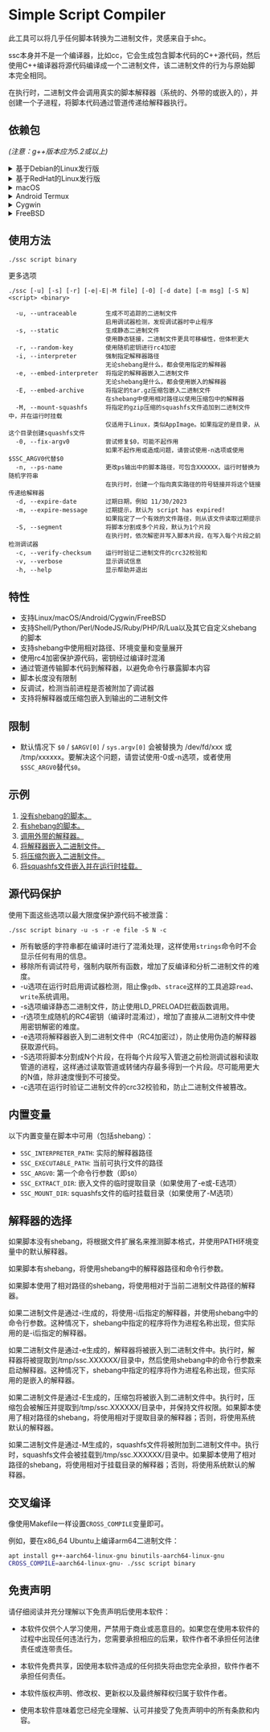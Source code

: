 # Simple Script Compiler

此工具可以将几乎任何脚本转换为二进制文件，灵感来自于shc。

ssc本身并不是一个编译器，比如cc，它会生成包含脚本代码的C++源代码，然后使用C++编译器将源代码编译成一个二进制文件，该二进制文件的行为与原始脚本完全相同。

在执行时，二进制文件会调用真实的脚本解释器（系统的、外带的或嵌入的），并创建一个子进程，将脚本代码通过管道传递给解释器执行。

## 依赖包

*(注意：g++版本应为5.2或以上)*

<details>
<summary>基于Debian的Linux发行版</summary>
<p>

* g++, perl, binutils
* libc-dev, libstdc++-dev（仅在使用-s选项时需要）
* libz-dev（仅在使用-E选项时需要）
* libz-dev, libfuse-dev, git, gcc, make, automake, autoconf, pkg-config, libtool, squashfs-tools（仅在使用-M选项时需要）

</p>
</details>

<details>
<summary>基于RedHat的Linux发行版</summary>
<p>

* g++, perl, binutils
* glibc-static, libstdc++-static（仅在使用-s选项时需要）
* zlib-devel（仅在使用-E选项时需要）
* zlib-devel, fuse-devel, git, gcc, make, automake, autoconf, pkgconfig, libtool, squashfs-tools（仅在使用-M选项时需要）

</p>
</details>

<details>
<summary>macOS</summary>
<p>

* Xcode命令行工具

</p>
</details>

<details>
<summary>Android Termux</summary>
<p>

* g++, perl, binutils, libandroid-wordexp
* libandroid-wordexp-static, ndk-multilib-native-static（仅在使用-s选项时需要）

</p>
</details>

<details>
<summary>Cygwin</summary>
<p>

* gcc-g++, perl, binutils

</p>
</details>

<details>
<summary>FreeBSD</summary>
<p>

* gcc, binutils

</p>
</details>

## 使用方法

```bash
./ssc script binary
```

更多选项

```
./ssc [-u] [-s] [-r] [-e|-E|-M file] [-0] [-d date] [-m msg] [-S N] <script> <binary>

  -u, --untraceable        生成不可追踪的二进制文件
                           启用调试器检测，发现调试器时中止程序
  -s, --static             生成静态二进制文件
                           使用静态链接，二进制文件更具可移植性，但体积更大
  -r, --random-key         使用随机密钥进行rc4加密
  -i, --interpreter        强制指定解释器路径
                           无论shebang是什么，都会使用指定的解释器
  -e, --embed-interpreter  将指定的解释器嵌入二进制文件
                           无论shebang是什么，都会使用嵌入的解释器
  -E, --embed-archive      将指定的tar.gz压缩包嵌入二进制文件
                           在shebang中使用相对路径以使用压缩包中的解释器
  -M, --mount-squashfs     将指定的gzip压缩的squashfs文件追加到二进制文件中，并在运行时挂载
                           仅适用于Linux，类似AppImage。如果指定的是目录，从这个目录创建squashfs文件
  -0, --fix-argv0          尝试修复$0，可能不起作用
                           如果不起作用或造成问题，请尝试使用-n选项或使用$SSC_ARGV0代替$0
  -n, --ps-name            更改ps输出中的脚本路径，可包含XXXXXX，运行时替换为随机字符串
                           在执行时，创建一个指向真实路径的符号链接并将这个链接传递给解释器
  -d, --expire-date        过期日期，例如 11/30/2023
  -m, --expire-message     过期提示，默认为 script has expired!
                           如果指定了一个有效的文件路径，则从该文件读取过期提示
  -S, --segment            将脚本分割成多个片段，默认为1个片段
                           在执行时，依次解密并写入脚本片段，在写入每个片段之前检测调试器
  -c, --verify-checksum    运行时验证二进制文件的crc32校验和
  -v, --verbose            显示调试信息
  -h, --help               显示帮助并退出
```

## 特性

* 支持Linux/macOS/Android/Cygwin/FreeBSD
* 支持Shell/Python/Perl/NodeJS/Ruby/PHP/R/Lua以及其它自定义shebang的脚本
* 支持shebang中使用相对路径、环境变量和变量展开
* 使用rc4加密保护源代码，密钥经过编译时混淆
* 通过管道传输脚本代码到解释器，以避免命令行暴露脚本内容
* 脚本长度没有限制
* 反调试，检测当前进程是否被附加了调试器
* 支持将解释器或压缩包嵌入到输出的二进制文件

## 限制

* 默认情况下 `$0` / `$ARGV[0]` / `sys.argv[0]` 会被替换为 /dev/fd/xxx 或 /tmp/xxxxxx。要解决这个问题，请尝试使用-0或-n选项，或者使用`$SSC_ARGV0`替代`$0`。

## 示例

1. [没有shebang的脚本。](https://github.com/liberize/ssc/tree/master/examples/1_without_shebang)
2. [有shebang的脚本。](https://github.com/liberize/ssc/tree/master/examples/2_with_shebang)
3. [调用外带的解释器。](https://github.com/liberize/ssc/tree/master/examples/3_bundle_interpreter)
4. [将解释器嵌入二进制文件。](https://github.com/liberize/ssc/tree/master/examples/4_embed_interpreter)
5. [将压缩包嵌入二进制文件。](https://github.com/liberize/ssc/tree/master/examples/5_embed_archive)
6. [将squashfs文件嵌入并在运行时挂载。](https://github.com/liberize/ssc/tree/master/examples/6_mount_squashfs)

## 源代码保护

使用下面这些选项以最大限度保护源代码不被泄露：
```
./ssc script binary -u -s -r -e file -S N -c
```

* 所有敏感的字符串都在编译时进行了混淆处理，这样使用`strings`命令时不会显示任何有用的信息。
* 移除所有调试符号，强制内联所有函数，增加了反编译和分析二进制文件的难度。
* -u选项在运行时启用调试器检测，阻止像`gdb`、`strace`这样的工具追踪`read`、`write`系统调用。
* -s选项编译静态二进制文件，防止使用LD_PRELOAD拦截函数调用。
* -r选项生成随机的RC4密钥（编译时混淆过），增加了直接从二进制文件中使用密钥解密的难度。
* -e选项将解释器嵌入到二进制文件中（RC4加密过），防止使用伪造的解释器获取源代码。
* -S选项将脚本分割成N个片段，在将每个片段写入管道之前检测调试器和读取管道的进程，这样通过读取管道或转储内存最多得到一个片段。尽可能用更大的N值，除非速度慢到不可接受。
* -c选项在运行时验证二进制文件的crc32校验和，防止二进制文件被篡改。

## 内置变量

以下内置变量在脚本中可用（包括shebang）：

* `SSC_INTERPRETER_PATH`: 实际的解释器路径
* `SSC_EXECUTABLE_PATH`: 当前可执行文件的路径
* `SSC_ARGV0`: 第一个命令行参数（即`$0`）
* `SSC_EXTRACT_DIR`: 嵌入文件的临时提取目录（如果使用了-e或-E选项）
* `SSC_MOUNT_DIR`: squashfs文件的临时挂载目录（如果使用了-M选项）

## 解释器的选择

如果脚本没有shebang，将根据文件扩展名来推测脚本格式，并使用PATH环境变量中的默认解释器。

如果脚本有shebang，将使用shebang中的解释器路径和命令行参数。

如果脚本使用了相对路径的shebang，将使用相对于当前二进制文件路径的解释器。

如果二进制文件是通过-i生成的，将使用-i后指定的解释器，并使用shebang中的命令行参数。这种情况下，shebang中指定的程序将作为进程名称出现，但实际用的是-i后指定的解释器。

如果二进制文件是通过-e生成的，解释器将被嵌入到二进制文件中。执行时，解释器将被提取到/tmp/ssc.XXXXXX/目录中，然后使用shebang中的命令行参数来启动解释器。这种情况下，shebang中指定的程序将作为进程名称出现，但实际用的是嵌入的解释器。

如果二进制文件是通过-E生成的，压缩包将被嵌入到二进制文件中。执行时，压缩包会被解压并提取到/tmp/ssc.XXXXXX/目录中，并保持文件权限。如果脚本使用了相对路径的shebang，将使用相对于提取目录的解释器；否则，将使用系统默认的解释器。

如果二进制文件是通过-M生成的，squashfs文件将被附加到二进制文件中。执行时，squashfs文件会被挂载到/tmp/ssc.XXXXXX/目录中。如果脚本使用了相对路径的shebang，将使用相对于挂载目录的解释器；否则，将使用系统默认的解释器。

## 交叉编译

像使用Makefile一样设置`CROSS_COMPILE`变量即可。

例如，要在x86_64 Ubuntu上编译arm64二进制文件：

```bash
apt install g++-aarch64-linux-gnu binutils-aarch64-linux-gnu
CROSS_COMPILE=aarch64-linux-gnu- ./ssc script binary
```

## 免责声明

请仔细阅读并充分理解以下免责声明后使用本软件：

* 本软件仅供个人学习使用，严禁用于商业或恶意目的。如果您在使用本软件的过程中出现任何违法行为，您需要承担相应的后果，软件作者不承担任何法律责任或连带责任。

* 本软件免费共享，因使用本软件造成的任何损失将由您完全承担，软件作者不承担任何责任。

* 本软件版权声明、修改权、更新权以及最终解释权归属于软件作者。

* 使用本软件意味着您已经完全理解、认可并接受了免责声明中的所有条款和内容。
